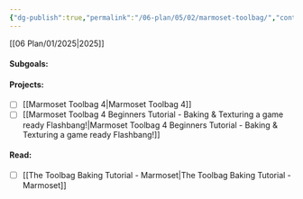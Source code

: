 ```yaml
---
{"dg-publish":true,"permalink":"/06-plan/05/02/marmoset-toolbag/","contentClasses":"daily page-cyan Wednesday page-cyan Wednesday","tags":["goal"],"noteIcon":"","created":"2025-01-21T01:20:17.396+10:00","updated":"2025-01-21T16:22:09.619+10:00"}
---
```


[[06 Plan/01/2025\|2025]]
#### Subgoals:

#### Projects:
- [ ] [[Marmoset Toolbag 4\|Marmoset Toolbag 4]]
- [ ] [[Marmoset Toolbag 4 Beginners Tutorial - Baking & Texturing a game ready Flashbang!\|Marmoset Toolbag 4 Beginners Tutorial - Baking & Texturing a game ready Flashbang!]]

#### Read:
- [ ] [[The Toolbag Baking Tutorial - Marmoset\|The Toolbag Baking Tutorial - Marmoset]]
